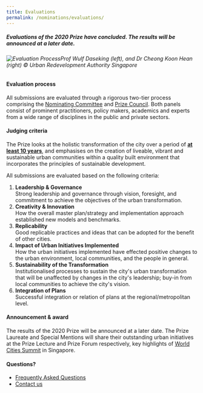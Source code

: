 ```yaml
---
title: Evaluations
permalink: /nominations/evaluations/
---
```


##### Evaluations of the 2020 Prize have concluded. The results will be announced at a later date. 

###### ![Evaluation Process](/images/evaluation-process.jpg/)*Prof Wulf Daseking (left), and Dr Cheong Koon Hean (right) © Urban Redevelopment Authority Singapore*

#### **Evaluation process**

All submissions are evaluated through a rigorous two-tier process comprising the [Nominating Committee](/about/nominating-committee/) and [Prize Council](/about/prize-council/). Both panels consist of prominent practitioners, policy makers, academics and experts from a wide range of disciplines in the public and private sectors.

#### **Judging criteria**

The Prize looks at the holistic transformation of the city over a period of <b><u>at least 10 years</u></b>, and emphasises on the creation of liveable, vibrant and sustainable urban communities within a quality built environment that incorporates the principles of sustainable development.

All submissions are evaluated based on the following criteria:

1. **Leadership & Governance** <br> Strong leadership and governance through vision, foresight, and commitment to achieve the objectives of the urban transformation.
2. **Creativity & Innovation** <br> How the overall master plan/strategy and implementation approach established new models and benchmarks.
3. **Replicability** <br> Good replicable practices and ideas that can be adopted for the benefit of other cities.
4. **Impact of Urban Initiatives Implemented** <br> How the urban initiatives implemented have effected positive changes to the urban environment, local communities, and the people in general.
5. **Sustainability of the Transformation** <br> Institutionalised processes to sustain the city's urban transformation that will be unaffected by changes in the city's leadership; buy-in from local communities to achieve the city's vision.
6. **Integration of Plans** <br> Successful integration or relation of plans at the regional/metropolitan level.

#### **Announcement & award**

The results of the 2020 Prize will be announced at a later date. The Prize Laureate and Special Mentions will share their outstanding urban initiatives at the Prize Lecture and Prize Forum respectively, key highlights of [World Cities Summit](https://www.worldcitiessummit.com.sg) in Singapore.

#### **Questions?**

- [Frequently Asked Questions](/faq/)
- [Contact us](/contact-us/)
